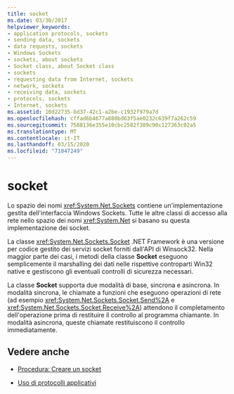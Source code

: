```yaml
---
title: socket
ms.date: 03/30/2017
helpviewer_keywords:
- application protocols, sockets
- sending data, sockets
- data requests, sockets
- Windows Sockets
- sockets, about sockets
- Socket class, about Socket class
- sockets
- requesting data from Internet, sockets
- network, sockets
- receiving data, sockets
- protocols, sockets
- Internet, sockets
ms.assetid: 10d22735-bd37-42c1-a2be-c1932f979a7d
ms.openlocfilehash: cffad6b4677a880bd63f5ae0232c639f7a262c59
ms.sourcegitcommit: 7588136e355e10cbc2582f389c90c127363c02a5
ms.translationtype: MT
ms.contentlocale: it-IT
ms.lasthandoff: 03/15/2020
ms.locfileid: "71047249"
---
```

# <a name="sockets"></a>socket
Lo spazio dei nomi <xref:System.Net.Sockets> contiene un'implementazione gestita dell'interfaccia Windows Sockets. Tutte le altre classi di accesso alla rete nello spazio dei nomi <xref:System.Net> si basano su questa implementazione dei socket.  
  
 La classe <xref:System.Net.Sockets.Socket> .NET Framework è una versione per codice gestito dei servizi socket forniti dall'API di Winsock32. Nella maggior parte dei casi, i metodi della classe **Socket** eseguono semplicemente il marshalling dei dati nelle rispettive controparti Win32 native e gestiscono gli eventuali controlli di sicurezza necessari.  
  
 La classe **Socket** supporta due modalità di base, sincrona e asincrona. In modalità sincrona, le chiamate a funzioni che eseguono operazioni di rete (ad esempio <xref:System.Net.Sockets.Socket.Send%2A> e <xref:System.Net.Sockets.Socket.Receive%2A>) attendono il completamento dell'operazione prima di restituire il controllo al programma chiamante. In modalità asincrona, queste chiamate restituiscono il controllo immediatamente.  
  
## <a name="see-also"></a>Vedere anche

- [Procedura: Creare un socket](how-to-create-a-socket.md)

- [Uso di protocolli applicativi](using-application-protocols.md)
